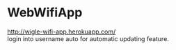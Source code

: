 # WebWifiApp
http://wigle-wifi-app.herokuapp.com/ 
<br>
login into username auto for automatic updating feature.
